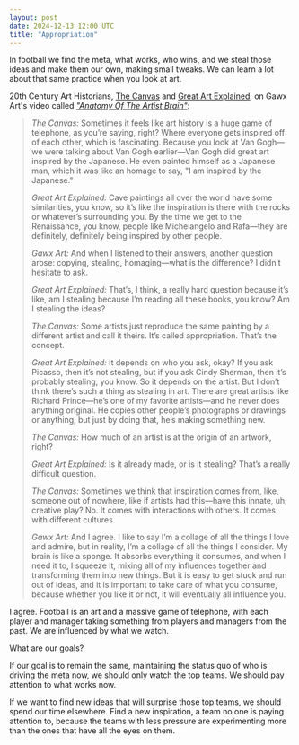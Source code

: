 ```yaml
---
layout: post
date: 2024-12-13 12:00 UTC
title: "Appropriation"
---
```


In football we find the meta, what works, who wins, and we steal those ideas and make them our own, making small tweaks. We can learn a lot about that same practice when you look at art.

<!---more--->

20th Century Art Historians, [The Canvas](https://youtube.com/@thecanvasarthistory?si=tvB0OKjsZ6iqAeVm) and [Great Art Explained](https://youtube.com/@greatartexplained?si=YHfJD79uAN04-78M), on Gawx Art's video called *["Anatomy Of The Artist Brain"](https://youtu.be/N08LnQ77hGs?si=_cktKmn5L5aThyAz)*:

> *The Canvas:* Sometimes it feels like art history is a huge game of telephone, as you’re saying, right? Where everyone gets inspired off of each other, which is fascinating. Because you look at Van Gogh—we were talking about Van Gogh earlier—Van Gogh did great art inspired by the Japanese. He even painted himself as a Japanese man, which it was like an homage to say, "I am inspired by the Japanese."
>
> *Great Art Explained:* Cave paintings all over the world have some similarities, you know, so it’s like the inspiration is there with the rocks or whatever’s surrounding you. By the time we get to the Renaissance, you know, people like Michelangelo and Rafa—they are definitely, definitely being inspired by other people.
> 
> *Gawx Art:* And when I listened to their answers, another question arose: copying, stealing, homaging—what is the difference? I didn’t hesitate to ask.
>
> *Great Art Explained:* That’s, I think, a really hard question because it’s like, am I stealing because I’m reading all these books, you know? Am I stealing the ideas?
>
> *The Canvas:* Some artists just reproduce the same painting by a different artist and call it theirs. It’s called appropriation. That’s the concept.
>
> *Great Art Explained:* It depends on who you ask, okay? If you ask Picasso, then it’s not stealing, but if you ask Cindy Sherman, then it’s probably stealing, you know. So it depends on the artist. But I don’t think there’s such a thing as stealing in art. There are great artists like Richard Prince—he’s one of my favorite artists—and he never does anything original. He copies other people’s photographs or drawings or anything, but just by doing that, he’s making something new.
>
> *The Canvas:* How much of an artist is at the origin of an artwork, right?
>
> *Great Art Explained:* Is it already made, or is it stealing? That’s a really difficult question.
>
> *The Canvas:* Sometimes we think that inspiration comes from, like, someone out of nowhere, like if artists had this—have this innate, uh, creative play? No. It comes with interactions with others. It comes with different cultures.
>
> *Gawx Art:* And I agree. I like to say I’m a collage of all the things I love and admire, but in reality, I’m a collage of all the things I consider. My brain is like a sponge. It absorbs everything it consumes, and when I need it to, I squeeze it, mixing all of my influences together and transforming them into new things. But it is easy to get stuck and run out of ideas, and it is important to take care of what you consume, because whether you like it or not, it will eventually all influence you.

I agree. Football is an art and a massive game of telephone, with each player and manager taking something from players and managers from the past. We are influenced by what we watch.

What are our goals?

If our goal is to remain the same, maintaining the status quo of who is driving the meta now, we should only watch the top teams. We should pay attention to what works now.

If we want to find new ideas that will surprise those top teams, we should spend our time elsewhere. Find a new inspiration, a team no one is paying attention to, because the teams with less pressure are experimenting more than the ones that have all the eyes on them.
